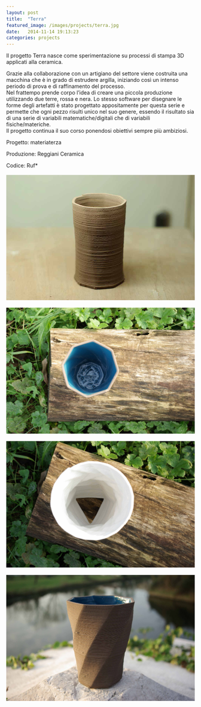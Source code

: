 ```yaml
---
layout: post
title:  "Terra"
featured_image: /images/projects/terra.jpg
date:   2014-11-14 19:13:23
categories: projects
---
```


Il progetto Terra nasce come sperimentazione su processi di stampa 3D applicati alla ceramica.

Grazie alla collaborazione con un artigiano del settore viene costruita una macchina che è in grado di estrudere argilla, iniziando così un intenso periodo di prova e di raffinamento del processo.  
Nel frattempo prende corpo l’idea di creare una piccola produzione utilizzando due terre, rossa e nera. Lo stesso software per disegnare le forme degli artefatti è stato progettato appositamente per questa serie e permette che ogni pezzo risulti unico nel suo genere, essendo il risultato sia di una serie di variabili matematiche/digitali che di variabili fisiche/materiche.  
Il progetto continua il suo corso ponendosi obiettivi sempre più ambiziosi.  

Progetto: materiaterza  

Produzione: Reggiani Ceramica  

Codice: Ruf*
<br>
<br>
![Alt text](/images/projects/terra1.jpg)
<br>
<br>
![Alt text](/images/projects/terra2.jpg)
<br>
<br>
![Alt text](/images/projects/terra3.jpg)
<br>
<br>
![Alt text](/images/projects/terra4.jpg)
